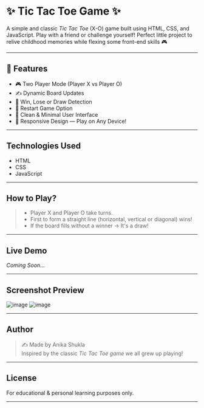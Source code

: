 # ✨ Tic Tac Toe Game ✨

A simple and classic *Tic Tac Toe* (X-O) game built using HTML, CSS, and JavaScript. Play with a friend or challenge yourself! Perfect little project to relive childhood memories while flexing some front-end skills 🎮

---

## 🚀 Features

- 🎮 Two Player Mode (Player X vs Player O)
- ✍️ Dynamic Board Updates
- 🎉 Win, Lose or Draw Detection
- 🔄 Restart Game Option
- 🎨 Clean & Minimal User Interface
- 📱 Responsive Design — Play on Any Device!

---

## Technologies Used

- HTML
- CSS
- JavaScript

---

## How to Play?

> - Player X and Player O take turns.
> - First to form a straight line (horizontal, vertical or diagonal) wins!
> - If the board fills without a winner → It's a draw!

---

## Live Demo

*Coming Soon...* 

---

## Screenshot Preview
![image](https://github.com/user-attachments/assets/f8f1f097-cc95-4f75-abb4-b4ebf819cad7)
![image](https://github.com/user-attachments/assets/7a815d8e-327a-433d-abf5-d557e3e8361a)



---

## Author

> ✍️ Made by Anika Shukla  
> Inspired by the classic *Tic Tac Toe game* we all grew up playing!

---

## License

For educational & personal learning purposes only.

---
